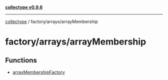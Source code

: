 [**collectype v0.9.6**](../../../README.md)

***

[collectype](../../../modules.md) / factory/arrays/arrayMembership

# factory/arrays/arrayMembership

## Functions

- [arrayMembershipFactory](functions/arrayMembershipFactory.md)

